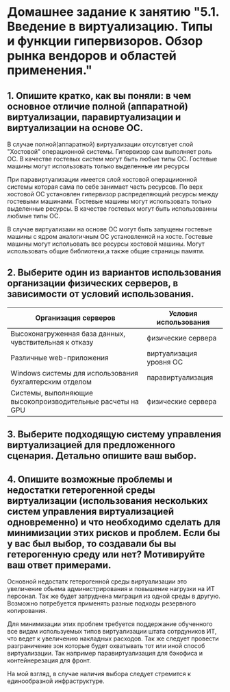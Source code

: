 # Домашнее задание к занятию "5.1. Введение в виртуализацию. Типы и функции гипервизоров. Обзор рынка вендоров и областей применения."

## 1. Опишите кратко, как вы поняли: в чем основное отличие полной (аппаратной) виртуализации, паравиртуализации и виртуализации на основе ОС.

В случае полной(аппаратной) виртуализации отсутсвтует слой "Хостовой" операционной системы. Гипервизор сам выполняет роль ОС. В качестве гостевых систем могут быть любые типы ОС. Гостевые машины могут использовать только выделенные им ресурсы

При паравиртуализации имеется слой хостовой операциионной системы которая сама по себе занимает часть ресурсов.  По верх хостовой ОС установлен гипервизор распределяющий ресурсы между гостевыми машинами. Гостевые машины могут использовать только выделенные ресурсы. В качестве гостевых могут быть использованны любмые типы ОС.

В случае виртуализаии на основе ОС могут быть запущены гостевые машины с ядром аналогичным ОС установленной на хосте. Гостевые машины могут испольовать все ресурсы хостовой машины. Могут использовать общие библиотеки,а также общие страницы памяти.

## 2. Выберите один из вариантов использования организации физических серверов, в зависимости от условий использования.

| Организация серверов | Условия использования|
| ------------- | ------------- |
| Высоконагруженная база данных, чувствительная к отказу | физические сервера  |
| Различные web-приложения |виртуализация уровня ОС |
| Windows системы для использования бухгалтерским отделом | паравиртуализация |
| Системы, выполняющие высокопроизводительные расчеты на GPU| физические сервера|

## 3. Выберите подходящую систему управления виртуализацией для предложенного сценария. Детально опишите ваш выбор.

## 4. Опишите возможные проблемы и недостатки гетерогенной среды виртуализации (использования нескольких систем управления виртуализацией одновременно) и что необходимо сделать для минимизации этих рисков и проблем. Если бы у вас был выбор, то создавали бы вы гетерогенную среду или нет? Мотивируйте ваш ответ примерами.

Основной недостатк гетерогенной среды виртуализации это увеличение обьема администрирования и повышение нагрузки на ИТ персонал. Так же будет затруднена миграция из одной среды в другую. Возможно потребуется применять разные подходы резервного копирования.

Для минимизации этих проблем требуется поддержание обученного все видам используемых типов виртуализации штата сотрдуников ИТ, что ведет к увеличению накладных расходов. Так же следует провести разграничение зон которые будет охватывать тот или иной способ виртуализации. Так например паравиртуализация для бэкофиса и контейнерезация для фронт.

На мой взгляд, в случае наличия выбора следует стремится к единообразной инфраструктуре. 

